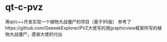 # qt-c-pvz
 用qt/c++开发实现一个植物大战僵尸的项目（基于95版）
 参考了https://github.com/GeeeekExplorer/PVZ大佬写的用graphicview框架所写的植物大战僵尸，感谢大佬的付出
